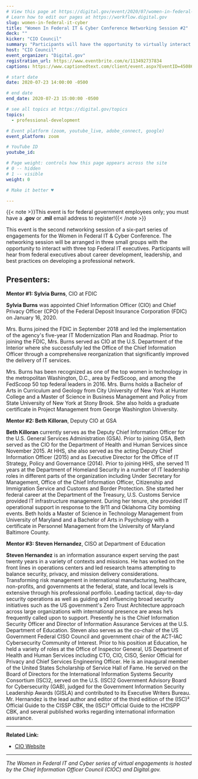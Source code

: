 ```yaml
---
# View this page at https://digital.gov/event/2020/07/women-in-federal-it-cyber
# Learn how to edit our pages at https://workflow.digital.gov
slug: women-in-federal-it-cyber
title: "Women In Federal IT & Cyber Conference Networking Session #2"
deck: ""
kicker: "CIO Council"
summary: "Participants will have the opportunity to virtually interact with top Federal CIOs, and discuss career development, leadership, and best practices on expanding a professional network. "
host: "CIO Council"
event_organizer: "Digital.gov"
registration_url: https://www.eventbrite.com/e/113492737834
captions: https://www.captionedtext.com/client/event.aspx?EventID=4508690&CustomerID=321

# start date
date: 2020-07-23 14:00:00 -0500

# end date
end_date: 2020-07-23 15:00:00 -0500

# see all topics at https://digital.gov/topics
topics: 
  - professional-development

# Event platform (zoom, youtube_live, adobe_connect, google)
event_platform: zoom

# YouTube ID
youtube_id: 

# Page weight: controls how this page appears across the site
# 0 -- hidden
# 1 -- visible
weight: 0

# Make it better ♥

---
```

{{< note >}}This event is for federal government employees only; you must have a **.gov** or **.mil** email address to register!{{< /note >}}

This event is the second networking session of a six-part series of engagements for the Women in Federal IT & Cyber Conference. The networking session will be arranged in three small groups with the opportunity to interact with three top Federal IT executives. Participants will hear from federal executives about career development, leadership, and best practices on developing a professional network.

## Presenters:

**Mentor #1: Sylvia Burns**, CIO at FDIC

**Sylvia Burns** was appointed Chief Information Officer (CIO) and Chief Privacy Officer (CPO) of the Federal Deposit Insurance Corporation (FDIC) on January 16, 2020.

Mrs. Burns joined the FDIC in September 2018 and led the implementation of the agency's five-year IT Modernization Plan and Roadmap. Prior to joining the FDIC, Mrs. Burns served as CIO at the U.S. Department of the Interior where she successfully led the Office of the Chief Information Officer through a comprehensive reorganization that significantly improved the delivery of IT services.

Mrs. Burns has been recognized as one of the top women in technology in the metropolitan Washington, D.C., area by FedScoop, and among the FedScoop 50 top federal leaders in 2016. Mrs. Burns holds a Bachelor of Arts in Curriculum and Geology from City University of New York at Hunter College and a Master of Science in Business Management and Policy from State University of New York at Stony Brook. She also holds a graduate certificate in Project Management from George Washington University.

**Mentor #2: Beth Killoran**, Deputy CIO at GSA

**Beth Killoran** currently serves as the Deputy Chief Information Officer for the U.S. General Services Administration (GSA). Prior to joining GSA, Beth served as the CIO for the Department of Health and Human Services since November 2015. At HHS, she also served as the acting Deputy Chief Information Officer (2015) and as Executive Director for the Office of IT Strategy, Policy and Governance (2014). Prior to joining HHS, she served 11 years at the Department of Homeland Security in a number of IT leadership roles in different parts of the organization including Under Secretary for Management, Office of the Chief Information Officer, Citizenship and Immigration Service and Customs and Border Protection. She started her federal career at the Department of the Treasury, U.S. Customs Service provided IT infrastructure management. During her tenure, she provided IT operational support in response to the 9/11 and Oklahoma City bombing events. Beth holds a Master of Science in Technology Management from University of Maryland and a Bachelor of Arts in Psychology with a certificate in Personnel Management from the University of Maryland Baltimore County.

**Mentor #3: Steven Hernandez**, CISO at Department of Education

**Steven Hernandez** is an information assurance expert serving the past twenty years in a variety of contexts and missions. He has worked on the front lines in operations centers and led research teams attempting to balance security, privacy, and mission delivery considerations. Transforming risk management in international manufacturing, healthcare, non-profits, and governments at the federal, state, and local levels is extensive through his professional portfolio. Leading tactical, day-to-day security operations as well as guiding and influencing broad security initiatives such as the US government's Zero Trust Architecture approach across large organizations with international presence are areas he’s frequently called upon to support. Presently he is the Chief Information Security Officer and Director of Information Assurance Services at the U.S. Department of Education. Steven also serves as the co-chair of the US Government Federal CISO Council and government chair of the ACT-IAC Cybersecurity Community of Interest. Prior to his position at Education, he held a variety of roles at the Office of Inspector General, US Department of Health and Human Services including CTO, CIO, CISO, Senior Official for Privacy and Chief Services Engineering Officer. He is an inaugural member of the United States Scholarship of Service Hall of Fame. He served on the Board of Directors for the International Information Systems Security Consortium (ISC)2, served on the U.S. (ISC)2 Government Advisory Board for Cybersecurity (GAB), judged for the Government Information Security Leadership Awards (GISLA) and contributed to its Executive Writers Bureau. Mr. Hernandez is the lead author and editor of the third edition of the (ISC)² Official Guide to the CISSP CBK, the (ISC)² Official Guide to the HCISPP CBK, and several published works regarding international information assurance.

---

**Related Link:**

 - [CIO Website](https://www.cio.gov/)

---

*The Women in Federal IT and Cyber series of virtual engagements is hosted by the Chief Information Officer Council (CIOC) and Digital.gov.*
